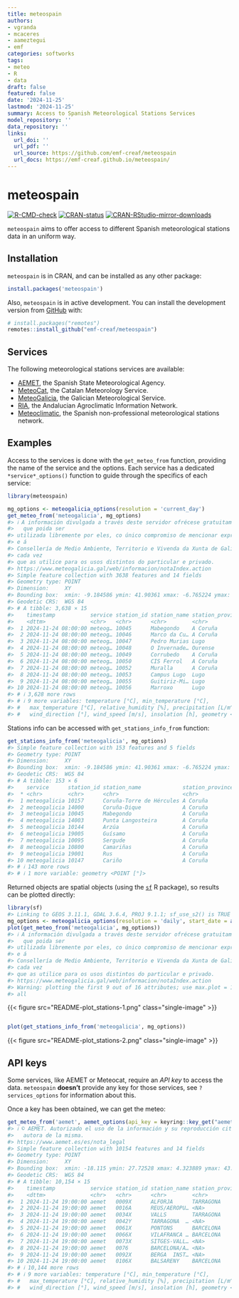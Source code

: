 ```yaml
---
title: meteospain
authors:
- vgranda
- mcaceres
- aameztegui
- emf
categories: softworks
tags:
- meteo
- R
- data
draft: false
featured: false
date: '2024-11-25'
lastmod: '2024-11-25'
summary: Access to Spanish Meteorological Stations Services
model_repository: ''
data_repository: ''
links:
  url_doi: ''
  url_pdf: ''
  url_source: https://github.com/emf-creaf/meteospain
  url_docs: https://emf-creaf.github.io/meteospain/
---
```

# meteospain

[![R-CMD-check](https://github.com/emf-creaf/meteospain/actions/workflows/R-CMD-check.yaml/badge.svg?branch=main)](https://github.com/emf-creaf/meteospain/actions/workflows/R-CMD-check.yaml)
[![CRAN-status](https://www.r-pkg.org/badges/version/meteospain)](https://CRAN.R-project.org/package=meteospain)
[![CRAN-RStudio-mirror-downloads](https://cranlogs.r-pkg.org/badges/last-month/meteospain?color=blue)](https://r-pkg.org/pkg/meteospain)

`meteospain` aims to offer access to different Spanish meteorological
stations data in an uniform way.

## Installation

`meteospain` is in CRAN, and can be installed as any other package:

``` r
install.packages('meteospain')
```

Also, `meteospain` is in active development. You can install the
development version from [GitHub](https://github.com/) with:

``` r
# install.packages("remotes")
remotes::install_github("emf-creaf/meteospain")
```

## Services

The following meteorological stations services are available:

  - [AEMET](https://www.aemet.es/en/portada), the Spanish State
    Meteorological Agency.
  - [MeteoCat](https://meteo.cat), the Catalan Meteorology Service.
  - [MeteoGalicia](https://www.meteogalicia.gal/web/inicio.action), the
    Galician Meteorological Service.
  - [RIA](https://www.juntadeandalucia.es/agriculturaypesca/ifapa/riaweb/web/),
    the Andalucian Agroclimatic Information Network.
  - [Meteoclimatic](https://www.meteoclimatic.net/), the Spanish
    non-professional meteorological stations network.

## Examples

Access to the services is done with the `get_meteo_from` function,
providing the name of the service and the options. Each service has a
dedicated `*service*_options()` function to guide through the specifics
of each service:

``` r
library(meteospain)

mg_options <- meteogalicia_options(resolution = 'current_day')
get_meteo_from('meteogalicia', mg_options)
#> ℹ A información divulgada a través deste servidor ofrécese gratuitamente aos cidadáns para
#>   que poida ser
#> utilizada libremente por eles, co único compromiso de mencionar expresamente a MeteoGalicia
#> e á
#> Consellería de Medio Ambiente, Territorio e Vivenda da Xunta de Galicia como fonte da mesma
#> cada vez
#> que as utilice para os usos distintos do particular e privado.
#> https://www.meteogalicia.gal/web/informacion/notaIndex.action
#> Simple feature collection with 3638 features and 14 fields
#> Geometry type: POINT
#> Dimension:     XY
#> Bounding box:  xmin: -9.184586 ymin: 41.90361 xmax: -6.765224 ymax: 43.70426
#> Geodetic CRS:  WGS 84
#> # A tibble: 3,638 × 15
#>    timestamp           service station_id station_name station_province altitude
#>    <dttm>              <chr>   <chr>      <chr>        <chr>                 [m]
#>  1 2024-11-24 08:00:00 meteog… 10045      Mabegondo    A Coruña               94
#>  2 2024-11-24 08:00:00 meteog… 10046      Marco da Cu… A Coruña              651
#>  3 2024-11-24 08:00:00 meteog… 10047      Pedro Murias Lugo                   51
#>  4 2024-11-24 08:00:00 meteog… 10048      O Invernade… Ourense              1026
#>  5 2024-11-24 08:00:00 meteog… 10049      Corrubedo    A Coruña               30
#>  6 2024-11-24 08:00:00 meteog… 10050      CIS Ferrol   A Coruña               37
#>  7 2024-11-24 08:00:00 meteog… 10052      Muralla      A Coruña              661
#>  8 2024-11-24 08:00:00 meteog… 10053      Campus Lugo  Lugo                  400
#>  9 2024-11-24 08:00:00 meteog… 10055      Guitiriz-Mi… Lugo                  684
#> 10 2024-11-24 08:00:00 meteog… 10056      Marroxo      Lugo                  645
#> # ℹ 3,628 more rows
#> # ℹ 9 more variables: temperature [°C], min_temperature [°C],
#> #   max_temperature [°C], relative_humidity [%], precipitation [L/m^2],
#> #   wind_direction [°], wind_speed [m/s], insolation [h], geometry <POINT [°]>
```

Stations info can be accessed with `get_stations_info_from` function:

``` r
get_stations_info_from('meteogalicia', mg_options)
#> Simple feature collection with 153 features and 5 fields
#> Geometry type: POINT
#> Dimension:     XY
#> Bounding box:  xmin: -9.184586 ymin: 41.90361 xmax: -6.765224 ymax: 43.7383
#> Geodetic CRS:  WGS 84
#> # A tibble: 153 × 6
#>    service      station_id station_name             station_province altitude
#>  * <chr>        <chr>      <chr>                    <chr>                 [m]
#>  1 meteogalicia 10157      Coruña-Torre de Hércules A Coruña               21
#>  2 meteogalicia 14000      Coruña-Dique             A Coruña                5
#>  3 meteogalicia 10045      Mabegondo                A Coruña               94
#>  4 meteogalicia 14003      Punta Langosteira        A Coruña                5
#>  5 meteogalicia 10144      Arzúa                    A Coruña              362
#>  6 meteogalicia 19005      Guísamo                  A Coruña              175
#>  7 meteogalicia 10095      Sergude                  A Coruña              231
#>  8 meteogalicia 10800      Camariñas                A Coruña                5
#>  9 meteogalicia 19001      Rus                      A Coruña              134
#> 10 meteogalicia 10147      Cariño                   A Coruña               20
#> # ℹ 143 more rows
#> # ℹ 1 more variable: geometry <POINT [°]>
```

Returned objects are spatial objects (using the
[`sf`](https://r-spatial.github.io/sf/) R package), so results can be
plotted directly:

``` r
library(sf)
#> Linking to GEOS 3.11.1, GDAL 3.6.4, PROJ 9.1.1; sf_use_s2() is TRUE
mg_options <- meteogalicia_options(resolution = 'daily', start_date = as.Date('2021-04-25'))
plot(get_meteo_from('meteogalicia', mg_options))
#> ℹ A información divulgada a través deste servidor ofrécese gratuitamente aos cidadáns para
#>   que poida ser
#> utilizada libremente por eles, co único compromiso de mencionar expresamente a MeteoGalicia
#> e á
#> Consellería de Medio Ambiente, Territorio e Vivenda da Xunta de Galicia como fonte da mesma
#> cada vez
#> que as utilice para os usos distintos do particular e privado.
#> https://www.meteogalicia.gal/web/informacion/notaIndex.action
#> Warning: plotting the first 9 out of 16 attributes; use max.plot = 16 to plot
#> all
```

{{< figure src="README-plot_stations-1.png" class="single-image" >}}

``` r

plot(get_stations_info_from('meteogalicia', mg_options))
```

{{< figure src="README-plot_stations-2.png" class="single-image" >}}

## API keys

Some services, like AEMET or Meteocat, require an *API key* to access
the data. `meteospain` **doesn’t** provide any key for those services,
see `?services_options` for information about this.

Once a key has been obtained, we can get the meteo:

``` r
get_meteo_from('aemet', aemet_options(api_key = keyring::key_get("aemet")))
#> ℹ © AEMET. Autorizado el uso de la información y su reproducción citando a AEMET como
#>   autora de la misma.
#> https://www.aemet.es/es/nota_legal
#> Simple feature collection with 10154 features and 14 fields
#> Geometry type: POINT
#> Dimension:     XY
#> Bounding box:  xmin: -18.115 ymin: 27.72528 xmax: 4.323889 ymax: 43.78621
#> Geodetic CRS:  WGS 84
#> # A tibble: 10,154 × 15
#>    timestamp           service station_id station_name station_province altitude
#>    <dttm>              <chr>   <chr>      <chr>        <chr>                 [m]
#>  1 2024-11-24 19:00:00 aemet   0009X      ALFORJA      TARRAGONA             406
#>  2 2024-11-24 19:00:00 aemet   0016A      REUS/AEROPU… <NA>                   71
#>  3 2024-11-24 19:00:00 aemet   0034X      VALLS        TARRAGONA             233
#>  4 2024-11-24 19:00:00 aemet   0042Y      TARRAGONA  … <NA>                   55
#>  5 2024-11-24 19:00:00 aemet   0061X      PONTONS      BARCELONA             632
#>  6 2024-11-24 19:00:00 aemet   0066X      VILAFRANCA … BARCELONA             177
#>  7 2024-11-24 19:00:00 aemet   0073X      SITGES-VALL… <NA>                   58
#>  8 2024-11-24 19:00:00 aemet   0076       BARCELONA/A… <NA>                    4
#>  9 2024-11-24 19:00:00 aemet   0092X      BERGA  INST… <NA>                  682
#> 10 2024-11-24 19:00:00 aemet   0106X      BALSARENY    BARCELONA             361
#> # ℹ 10,144 more rows
#> # ℹ 9 more variables: temperature [°C], min_temperature [°C],
#> #   max_temperature [°C], relative_humidity [%], precipitation [L/m^2],
#> #   wind_direction [°], wind_speed [m/s], insolation [h], geometry <POINT [°]>
```
